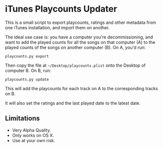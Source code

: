 # iTunes Playcounts Updater

This is a small script to export playcounts, ratings and other metadata from one iTunes installation, and import them on another.

The ideal use case is: you have a computer you're decommissioning, and want to add the played counts for all the songs on that computer (A) to the played counts of the songs on another computer (B). On A, you'd run:

`playcounts.py export`

Then copy the file at `~/Desktop/playcounts.plist` onto the Desktop of computer B. On B, run:

`playcounts.py update`

This will add the playcounts for each track on A to the corresponding tracks on B.

It will also set the ratings and the last played date to the latest date.


## Limitations

* Very Alpha Quality.
* Only works on OS X.
* Use at your own risk.
